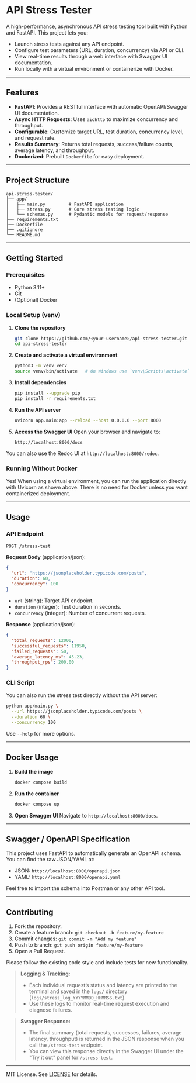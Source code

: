# API Stress Tester

A high-performance, asynchronous API stress testing tool built with Python and FastAPI. This project lets you:

* Launch stress tests against any API endpoint.
* Configure test parameters (URL, duration, concurrency) via API or CLI.
* View real-time results through a web interface with Swagger UI documentation.
* Run locally with a virtual environment or containerize with Docker.

---

## Features

* **FastAPI**: Provides a RESTful interface with automatic OpenAPI/Swagger UI documentation.
* **Async HTTP Requests**: Uses `aiohttp` to maximize concurrency and throughput.
* **Configurable**: Customize target URL, test duration, concurrency level, and request rate.
* **Results Summary**: Returns total requests, success/failure counts, average latency, and throughput.
* **Dockerized**: Prebuilt `Dockerfile` for easy deployment.

---

## Project Structure

```
api-stress-tester/
├── app/
│   ├── main.py         # FastAPI application
│   ├── stress.py       # Core stress testing logic
│   └── schemas.py      # Pydantic models for request/response
├── requirements.txt
├── Dockerfile
├── .gitignore
└── README.md
```

---

## Getting Started

### Prerequisites

* Python 3.11+
* Git
* (Optional) Docker

### Local Setup (venv)

1. **Clone the repository**

   ```bash
   git clone https://github.com/<your-username>/api-stress-tester.git
   cd api-stress-tester
   ```

2. **Create and activate a virtual environment**

   ```bash
   python3 -m venv venv
   source venv/bin/activate   # On Windows use `venv\Scripts\activate`
   ```

3. **Install dependencies**

   ```bash
   pip install --upgrade pip
   pip install -r requirements.txt
   ```

4. **Run the API server**

   ```bash
   uvicorn app.main:app --reload --host 0.0.0.0 --port 8000
   ```

5. **Access the Swagger UI**
   Open your browser and navigate to:

   ```
   http://localhost:8000/docs
   ```

You can also use the Redoc UI at `http://localhost:8000/redoc`.

### Running Without Docker

Yes! When using a virtual environment, you can run the application directly with Uvicorn as shown above. There is no need for Docker unless you want containerized deployment.

---

## Usage

### API Endpoint

`POST /stress-test`

**Request Body** (application/json):

```json
{
  "url": "https://jsonplaceholder.typicode.com/posts",
  "duration": 60,
  "concurrency": 100
}
```

* `url` (string): Target API endpoint.
* `duration` (integer): Test duration in seconds.
* `concurrency` (integer): Number of concurrent requests.

**Response** (application/json):

```json
{
  "total_requests": 12000,
  "successful_requests": 11950,
  "failed_requests": 50,
  "average_latency_ms": 45.23,
  "throughput_rps": 200.00
}
```

### CLI Script

You can also run the stress test directly without the API server:

```bash
python app/main.py \
  --url https://jsonplaceholder.typicode.com/posts \
  --duration 60 \
  --concurrency 100
```

Use `--help` for more options.

---

## Docker Usage

1. **Build the image**

   ```bash
   docker compose build
   ```

2. **Run the container**

   ```bash
   docker compose up
   ```

3. **Open Swagger UI**
   Navigate to `http://localhost:8000/docs`.

---

## Swagger / OpenAPI Specification

This project uses FastAPI to automatically generate an OpenAPI schema. You can find the raw JSON/YAML at:

* JSON: `http://localhost:8000/openapi.json`
* YAML: `http://localhost:8000/openapi.yaml`

Feel free to import the schema into Postman or any other API tool.

---

## Contributing

1. Fork the repository.
2. Create a feature branch: `git checkout -b feature/my-feature`
3. Commit changes: `git commit -m "Add my feature"`
4. Push to branch: `git push origin feature/my-feature`
5. Open a Pull Request.

Please follow the existing code style and include tests for new functionality.
> **Logging & Tracking:**
> - Each individual request’s status and latency are printed to the terminal and saved in the `logs/` directory (`logs/stress_log_YYYYMMDD_HHMMSS.txt`).
> - Use these logs to monitor real-time request execution and diagnose failures.

> **Swagger Response:**
> - The final summary (total requests, successes, failures, average latency, throughput) is returned in the JSON response when you call the `/stress-test` endpoint.
> - You can view this response directly in the Swagger UI under the "Try it out" panel for `/stress-test`.

---
MIT License. See [LICENSE](LICENSE) for details.